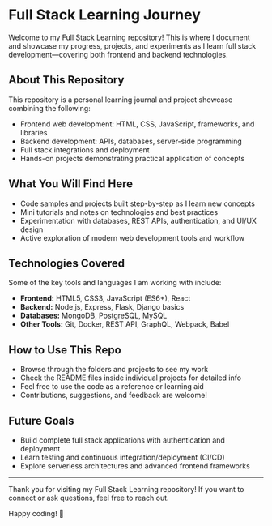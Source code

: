 # Full Stack Learning Journey

Welcome to my Full Stack Learning repository! This is where I document and showcase my progress, projects, and experiments as I learn full stack development—covering both frontend and backend technologies.

## About This Repository

This repository is a personal learning journal and project showcase combining the following:

- Frontend web development: HTML, CSS, JavaScript, frameworks, and libraries
- Backend development: APIs, databases, server-side programming
- Full stack integrations and deployment
- Hands-on projects demonstrating practical application of concepts

## What You Will Find Here

- Code samples and projects built step-by-step as I learn new concepts
- Mini tutorials and notes on technologies and best practices
- Experimentation with databases, REST APIs, authentication, and UI/UX design
- Active exploration of modern web development tools and workflow

## Technologies Covered

Some of the key tools and languages I am working with include:

- **Frontend:** HTML5, CSS3, JavaScript (ES6+), React
- **Backend:** Node.js, Express, Flask, Django basics
- **Databases:** MongoDB, PostgreSQL, MySQL
- **Other Tools:** Git, Docker, REST API, GraphQL, Webpack, Babel

## How to Use This Repo

- Browse through the folders and projects to see my work
- Check the README files inside individual projects for detailed info
- Feel free to use the code as a reference or learning aid
- Contributions, suggestions, and feedback are welcome!

## Future Goals

- Build complete full stack applications with authentication and deployment
- Learn testing and continuous integration/deployment (CI/CD)
- Explore serverless architectures and advanced frontend frameworks

---

Thank you for visiting my Full Stack Learning repository! If you want to connect or ask questions, feel free to reach out.

Happy coding! 🚀


